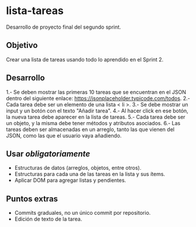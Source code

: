 # lista-tareas

Desarrollo de proyecto final del segundo sprint.

## Objetivo
Crear una lista de tareas usando todo lo aprendido en el Sprint 2.

## Desarrollo
1.- Se deben mostrar las primeras 10 tareas que se encuentran en el JSON dentro del siguiente enlace: https://jsonplaceholder.typicode.com/todos.
2.- Cada tarea debe ser un elemento de una lista < li >.
3.- Se debe mostrar un input y un botón con el texto "Añadir tarea".
4.- Al hacer click en ese botón, la nueva tarea debe aparecer en la lista de tareas.
5.- Cada tarea debe ser un objeto, y la misma debe tener métodos y atributos asociados.
6.- Las tareas deben ser almacenadas en un arreglo, tanto las que vienen del JSON, como las que el usuario vaya añadiendo.

## Usar *obligatoriamente*
- Estructuras de datos (arreglos, objetos, entre otros).
- Estructuras para cada una de las tareas en la lista y sus ítems.
- Aplicar DOM para agregar listas y pendientes.

## Puntos extras
- Commits graduales, no un único commit por repositorio.
- Edición de texto de la tarea.
